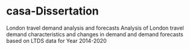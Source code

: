# casa-Dissertation
London travel demand analysis and forecasts Analysis of London travel demand characteristics and changes in demand and demand forecasts based on LTDS data for Year 2014-2020
